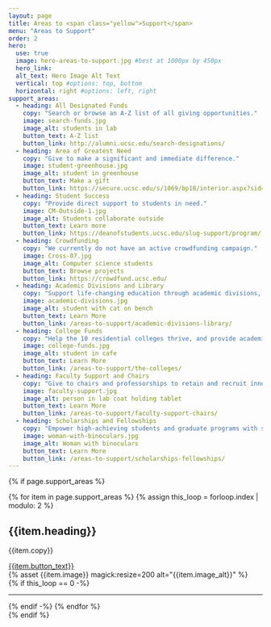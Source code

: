 ```yaml
---
layout: page
title: Areas to <span class="yellow">Support</span>
menu: "Areas to Support"
order: 2
hero:
  use: true
  image: hero-areas-to-support.jpg #best at 1000px by 450px
  hero_link:
  alt_text: Hero Image Alt Text
  vertical: top #options: top, bottom
  horizontal: right #options: left, right
support_areas:
  - heading: All Designated Funds
    copy: "Search or browse an A-Z list of all giving opportunities."
    image: search-funds.jpg
    image_alt: students in lab
    button_text: A-Z list
    button_link: http://alumni.ucsc.edu/search-designations/
  - heading: Area of Greatest Need
    copy: "Give to make a significant and immediate difference."
    image: student-greenhouse.jpg
    image_alt: student in greenhouse   
    button_text: Make a gift
    button_link: https://secure.ucsc.edu/s/1069/bp18/interior.aspx?sid=1069&gid=1001&pgid=761&cid=1722
  - heading: Student Success
    copy: "Provide direct support to students in need."
    image: CM-Outside-1.jpg
    image_alt: Students collaborate outside
    button_text: Learn more
    button_link: https://deanofstudents.ucsc.edu/slug-support/program/
  - heading: Crowdfunding
    copy: "We currently do not have an active crowdfunding campaign."
    image: Cross-07.jpg
    image_alt: Computer science students 
    button_text: Browse projects
    button_link: https://crowdfund.ucsc.edu/
  - heading: Academic Divisions and Library
    copy: "Support life-changing education through academic divisions, libraries, and observatories."
    image: academic-divisions.jpg
    image_alt: student with cat on bench
    button_text: Learn More
    button_link: /areas-to-support/academic-divisions-library/
  - heading: College Funds
    copy: "Help the 10 residential colleges thrive, and provide academic assistance and activities embracing intellectual and social life."
    image: college-funds.jpg
    image_alt: student in cafe
    button_text: Learn More
    button_link: /areas-to-support/the-colleges/
  - heading: Faculty Support and Chairs
    copy: "Give to chairs and professorships to retain and recruit innovative and accomplished scholars."
    image: faculty-support.jpg
    image_alt: person in lab coat holding tablet
    button_text: Learn More
    button_link: /areas-to-support/faculty-support-chairs/
  - heading: Scholarships and Fellowships
    copy: "Empower high-achieving students and graduate programs with scholarship and fellowship opportunities."
    image: woman-with-binoculars.jpg
    image_alt: Woman with binoculars
    button_text: Learn More
    button_link: /areas-to-support/scholarships-fellowships/
---
```

{% if page.support_areas %}
<section class="cta two-col-grid">
  {% for item in page.support_areas %}
  {% assign this_loop = forloop.index | modulo: 2 %}
    <div class="grid-cell">
        <div class="container">
            <div class="copy">
                <h2>{{item.heading}}</h2>
                <p>{{item.copy}}</p>
                <a href="{{item.button_link}}" class="yellow-pill">{{item.button_text}}</a>
            </div>
            {% asset {{item.image}} magick:resize=200 alt="{{item.image_alt}}" %}
        </div>       
    </div>
{% if this_loop == 0 -%}
<hr>
{% endif -%}
  {% endfor %}

</section>
{% endif %}
